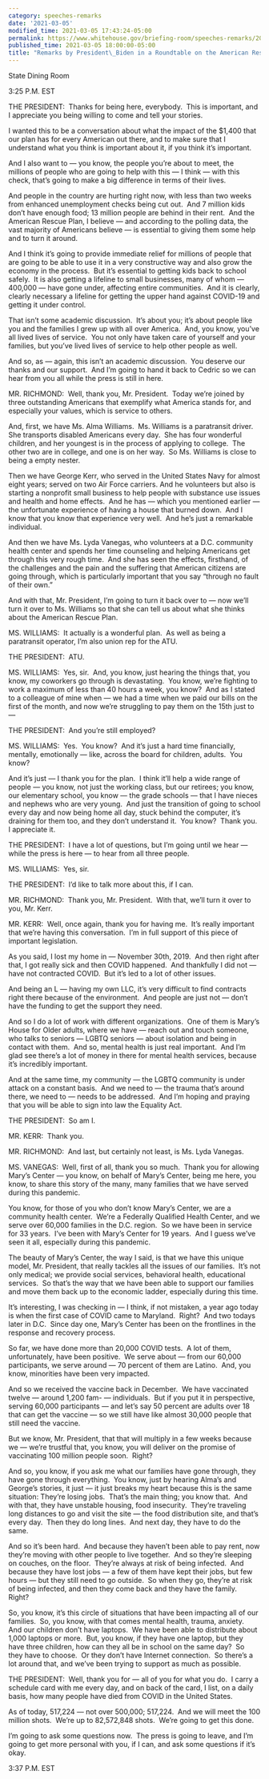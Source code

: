 ```yaml
---
category: speeches-remarks
date: '2021-03-05'
modified_time: 2021-03-05 17:43:24-05:00
permalink: https://www.whitehouse.gov/briefing-room/speeches-remarks/2021/03/05/remarks-by-president-biden-in-a-roundtable-on-the-american-rescue-plan/
published_time: 2021-03-05 18:00:00-05:00
title: "Remarks by President\_Biden in a Roundtable on the American Rescue\_Plan"
---
```

 
State Dining Room

3:25 P.M. EST

THE PRESIDENT:  Thanks for being here, everybody.  This is important,
and I appreciate you being willing to come and tell your stories.

I wanted this to be a conversation about what the impact of the $1,400
that our plan has for every American out there, and to make sure that I
understand what you think is important about it, if you think it’s
important.

And I also want to — you know, the people you’re about to meet, the
millions of people who are going to help with this — I think — with this
check, that’s going to make a big difference in terms of their lives. 

And people in the country are hurting right now, with less than two
weeks from enhanced unemployment checks being cut out.  And 7 million
kids don’t have enough food; 13 million people are behind in their
rent.  And the American Rescue Plan, I believe — and according to the
polling data, the vast majority of Americans believe — is essential to
giving them some help and to turn it around.

And I think it’s going to provide immediate relief for millions of
people that are going to be able to use it in a very constructive way
and also grow the economy in the process.  But it’s essential to getting
kids back to school safely.  It is also getting a lifeline to small
businesses, many of whom — 400,000 — have gone under, affecting entire
communities.  And it is clearly, clearly necessary a lifeline for
getting the upper hand against COVID-19 and getting it under control.

That isn’t some academic discussion.  It’s about you; it’s about people
like you and the families I grew up with all over America.  And, you
know, you’ve all lived lives of service.  You not only have taken care
of yourself and your families, but you’ve lived lives of service to help
other people as well.

And so, as — again, this isn’t an academic discussion.  You deserve our
thanks and our support.  And I’m going to hand it back to Cedric so we
can hear from you all while the press is still in here.

MR. RICHMOND:  Well, thank you, Mr. President.  Today we’re joined by
three outstanding Americans that exemplify what America stands for, and
especially your values, which is service to others. 

And, first, we have Ms. Alma Williams.  Ms. Williams is a paratransit
driver.  She transports disabled Americans every day.  She has four
wonderful children, and her youngest is in the process of applying to
college.  The other two are in college, and one is on her way.  So Ms.
Williams is close to being a empty nester.

Then we have George Kerr, who served in the United States Navy for
almost eight years; served on two Air Force carriers. And he volunteers
but also is starting a nonprofit small business to help people with
substance use issues and health and home effects.  And he has — which
you mentioned earlier — the unfortunate experience of having a house
that burned down.  And I know that you know that experience very well. 
And he’s just a remarkable individual.

And then we have Ms. Lyda Vanegas, who volunteers at a D.C. community
health center and spends her time counseling and helping Americans get
through this very rough time.  And she has seen the effects, firsthand,
of the challenges and the pain and the suffering that American citizens
are going through, which is particularly important that you say “through
no fault of their own.” 

And with that, Mr. President, I’m going to turn it back over to — now
we’ll turn it over to Ms. Williams so that she can tell us about what
she thinks about the American Rescue Plan.  
  
MS. WILLIAMS:  It actually is a wonderful plan.  As well as being a
paratransit operator, I’m also union rep for the ATU.   
  
THE PRESIDENT:  ATU.  
  
MS. WILLIAMS:  Yes, sir.  And, you know, just hearing the things that,
you know, my coworkers go through is devastating.  You know, we’re
fighting to work a maximum of less than 40 hours a week, you know?  And
as I stated to a colleague of mine when — we had a time when we paid our
bills on the first of the month, and now we’re struggling to pay them on
the 15th just to —  
  
THE PRESIDENT:  And you’re still employed?  
  
MS. WILLIAMS:  Yes.  You know?  And it’s just a hard time financially,
mentally, emotionally — like, across the board for children, adults. 
You know?  
  
And it’s just — I thank you for the plan.  I think it’ll help a wide
range of people — you know, not just the working class, but our
retirees; you know, our elementary school, you know — the grade schools
— that I have nieces and nephews who are very young.  And just the
transition of going to school every day and now being home all day,
stuck behind the computer, it’s draining for them too, and they don’t
understand it.  You know?  Thank you.  I appreciate it.  
  
THE PRESIDENT:  I have a lot of questions, but I’m going until we hear —
while the press is here — to hear from all three people.  
  
MS. WILLIAMS:  Yes, sir.  
  
THE PRESIDENT:  I’d like to talk more about this, if I can.  
  
MR. RICHMOND:  Thank you, Mr. President.  With that, we’ll turn it over
to you, Mr. Kerr.   
  
MR. KERR:  Well, once again, thank you for having me.  It’s really
important that we’re having this conversation.  I’m in full support of
this piece of important legislation.   
  
As you said, I lost my home in — November 30th, 2019.  And then right
after that, I got really sick and then COVID happened.  And thankfully I
did not — have not contracted COVID.  But it’s led to a lot of other
issues.   
  
And being an L — having my own LLC, it’s very difficult to find
contracts right there because of the environment.  And people are just
not — don’t have the funding to get the support they need.   
  
And so I do a lot of work with different organizations.  One of them is
Mary’s House for Older adults, where we have — reach out and touch
someone, who talks to seniors — LGBTQ seniors — about isolation and
being in contact with them.  And so, mental health is just real
important.  And I’m glad see there’s a lot of money in there for mental
health services, because it’s incredibly important.   
  
And at the same time, my community — the LGBTQ community is under attack
on a constant basis.  And we need to — the trauma that’s around there,
we need to — needs to be addressed.  And I’m hoping and praying that you
will be able to sign into law the Equality Act.  
  
THE PRESIDENT:  So am I.   
  
MR. KERR:  Thank you.  
  
MR. RICHMOND:  And last, but certainly not least, is Ms. Lyda Vanegas.  
  
MS. VANEGAS:  Well, first of all, thank you so much.  Thank you for
allowing Mary’s Center — you know, on behalf of Mary’s Center, being me
here, you know, to share this story of the many, many families that we
have served during this pandemic.   
  
You know, for those of you who don’t know Mary’s Center, we are a
community health center.  We’re a Federally Qualified Health Center, and
we serve over 60,000 families in the D.C. region.  So we have been in
service for 33 years.  I’ve been with Mary’s Center for 19 years.  And I
guess we’ve seen it all, especially during this pandemic.   
  
The beauty of Mary’s Center, the way I said, is that we have this unique
model, Mr. President, that really tackles all the issues of our
families.  It’s not only medical; we provide social services, behavioral
health, educational services.  So that’s the way that we have been able
to support our families and move them back up to the economic ladder,
especially during this time.  
  
It’s interesting, I was checking in — I think, if not mistaken, a year
ago today is when the first case of COVID came to Maryland.  Right?  And
two todays later in D.C.  Since day one, Mary’s Center has been on the
frontlines in the response and recovery process.   
  
So far, we have done more than 20,000 COVID tests.  A lot of them,
unfortunately, have been positive.  We serve about — from our 60,000
participants, we serve around — 70 percent of them are Latino.  And, you
know, minorities have been very impacted.   
  
And so we received the vaccine back in December.  We have vaccinated
twelve — around 1,200 fam- — individuals.  But if you put it in
perspective, serving 60,000 participants — and let’s say 50 percent are
adults over 18 that can get the vaccine — so we still have like almost
30,000 people that still need the vaccine.  
  
But we know, Mr. President, that that will multiply in a few weeks
because we — we’re trustful that, you know, you will deliver on the
promise of vaccinating 100 million people soon.  Right?   
  
And so, you know, if you ask me what our families have gone through,
they have gone through everything.  You know, just by hearing Alma’s and
George’s stories, it just — it just breaks my heart because this is the
same situation: They’re losing jobs.  That’s the main thing; you know
that.  And with that, they have unstable housing, food insecurity. 
They’re traveling long distances to go and visit the site — the food
distribution site, and that’s every day.  Then they do long lines.  And
next day, they have to do the same.   
  
And so it’s been hard.  And because they haven’t been able to pay rent,
now they’re moving with other people to live together.  And so they’re
sleeping on couches, on the floor.  They’re always at risk of being
infected.  And because they have lost jobs — a few of them have kept
their jobs, but few hours — but they still need to go outside.  So when
they go, they’re at risk of being infected, and then they come back and
they have the family.  Right?   
  
So, you know, it’s this circle of situations that have been impacting
all of our families.  So, you know, with that comes mental health,
trauma, anxiety.  And our children don’t have laptops.  We have been
able to distribute about 1,000 laptops or more.  But, you know, if they
have one laptop, but they have three children, how can they all be in
school on the same day?  So they have to choose.  Or they don’t have
Internet connection.  So there’s a lot around that, and we’ve been
trying to support as much as possible.  
  
THE PRESIDENT:  Well, thank you for — all of you for what you do.  I
carry a schedule card with me every day, and on back of the card, I
list, on a daily basis, how many people have died from COVID in the
United States.   
  
As of today, 517,224 — not over 500,000; 517,224.  And we will meet the
100 million shots.  We’re up to 82,572,848 shots.  We’re going to get
this done.   
  
I’m going to ask some questions now.  The press is going to leave, and
I’m going to get more personal with you, if I can, and ask some
questions if it’s okay.  
  
3:37 P.M. EST
